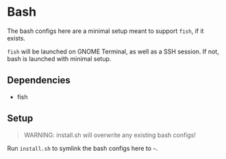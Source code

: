 # Bash

The bash configs here are a minimal setup meant to support `fish`, if it exists.

`fish` will be launched on GNOME Terminal, as well as a SSH session. If not, bash is launched with minimal setup.

## Dependencies

 - fish

## Setup

> WARNING: install.sh will overwrite any existing bash configs!

Run `install.sh` to symlink the bash configs here to `~`.
